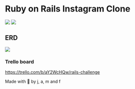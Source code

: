# Ruby on Rails Instagram Clone

<img src="https://i.imgur.com/FU7Qpo5.png" />
<img src="https://i.imgur.com/XXnFRNn.png" />

## ERD
<img src="https://i.imgur.com/sgUW4Xb.png" />

### Trello board
https://trello.com/b/aY2WcHQw/rails-challenge

Made with 🍗  by j, a, m and f 
